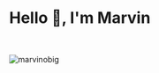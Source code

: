 <h1 align="left">Hello 👋, I'm Marvin</h1>

<br>

<p><img align="center" src="https://github-readme-stats.vercel.app/api/top-langs?username=marvinobig&show_icons=true&locale=en&layout=compact" alt="marvinobig" /></p>

<br>
<br>
<br>
<br>
<br>
<br>
